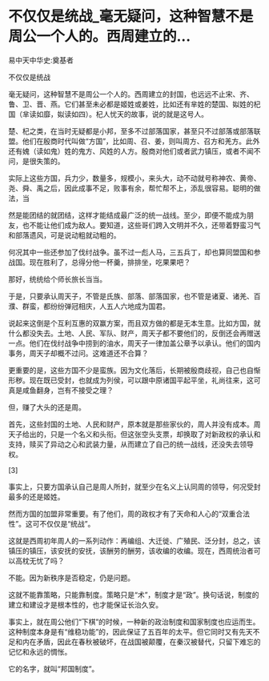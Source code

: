 # 不仅仅是统战_毫无疑问，这种智慧不是周公一个人的。西周建立的...

易中天中华史:奠基者

不仅仅是统战

毫无疑问，这种智慧不是周公一个人的。西周建立的封国，也远远不止宋、齐、鲁、卫、晋、燕。它们甚至未必都是姬姓或姜姓，比如还有芈姓的楚国、姒姓的杞国（芈读如靡，姒读如四）。杞人忧天的故事，说的就是这号人。

楚、杞之类，在当时无疑都是小邦，至多不过部落国家，甚至只不过部落或部落联盟。他们在殷商时代叫做“方国”，比如周、召、姜，则叫周方、召方和羌方。此外还有媿（读如鬼）姓的鬼方、风姓的人方。殷商对他们或者武力镇压，或者不闻不问，是很失策的。

实际上这些方国，兵力少，数量多，规模小，来头大，动不动就号称神农、黄帝、尧、舜、禹之后，因此成事不足，败事有余，帮忙帮不上，添乱很容易。聪明的做法，当

然是能团结的就团结，这样才能结成最广泛的统一战线。至少，即便不能成为朋友，也不能让他们成为敌人。要知道，这些哥们跨入文明并不久，还带着野蛮习气和部落遗风，可是说动粗就动粗的。

何况其中一些还参加了伐纣战争。虽不过一彪人马，三五兵丁，却也算同盟国和参战国。现在胜利了，总得分他一杯羹，排排坐，吃果果吧？

那好，统统给个师长旅长当当。

于是，只要承认周天子，不管是氏族、部落、部落国家，也不管是诸夏、诸羌、百濮、群蛮，都纷纷弹冠相庆，人五人六地成为国君。

说起来这倒是个互利互惠的双赢方案，而且双方做的都是无本生意。比如方国，就什么都没失去。土地、人民、军队、财产，周天子都不要他们的，反倒还会再赠送一点。他们在伐纣战争中捞到的油水，周天子一律加盖公章予以承认。他们的国内事务，周天子却概不过问。这难道还不合算？

更重要的是，这些方国不少是蛮族。因为文化落后，长期被殷商歧视，自己也自惭形秽。现在既已受封，也就成为列侯，可以跟中原诸国平起平坐，礼尚往来，这可真是咸鱼翻身，岂有不接受之理？

但，赚了大头的还是周。

首先，这些封国的土地、人民和财产，原本就是那些家伙的，周人并没有成本。周天子给出的，只是一个名义和头衔。但这张空头支票，却换取了对新政权的承认和支持，赎买了异动之心和武装力量，从而建立了自己的统一战线，还没失去领导权。

[3]

事实上，只要方国承认自己是周人所封，就至少在名义上认同周的领导，何况受封最多的还是姬姓。

然而方国的加盟非常重要。有了他们，周的政权才有了天命和人心的“双重合法性”。这可不仅仅是“统战”。

这就是西周初年周人的一系列动作：再编组、大迁徙、广殖民、泛分封，总之，该镇压的镇压，该安抚的安抚，该酬劳的酬劳，该收编的收编。现在，西周统治者可以高枕无忧了吗？

不能。因为新秩序是否稳定，仍是问题。

这就不能靠策略，只能靠制度。策略只是“术”，制度才是“政”。换句话说，制度的建立和建设才是根本性的，也才能保证长治久安。

事实上，就在周公他们“下棋”的时候，一种新的政治制度和国家制度也应运而生。这种制度本身是有“维稳功能”的，因此保证了五百年的太平。但它同时又有先天不足和内在矛盾，因此在春秋被破坏，在战国被颠覆，在秦汉被替代，只留下难忘的记忆和永远的惆怅。

它的名字，就叫“邦国制度”。